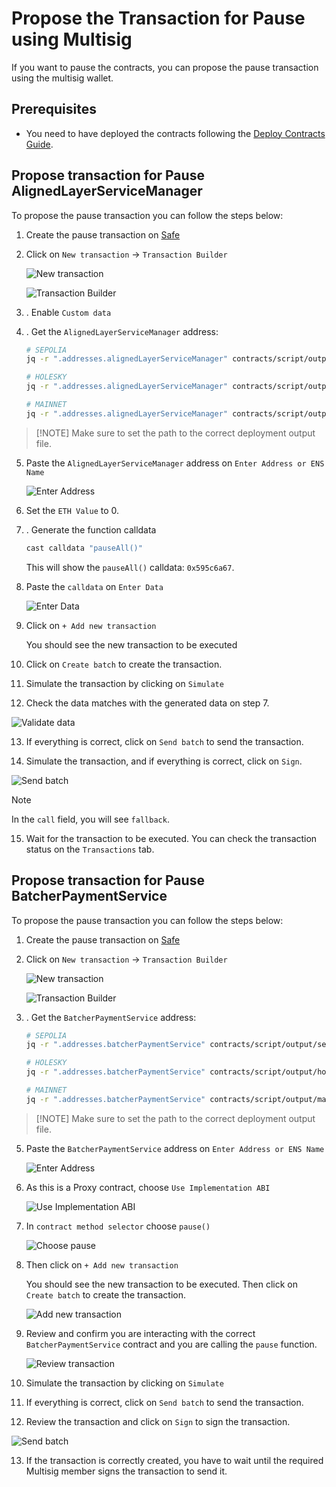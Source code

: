 # Propose the Transaction for Pause using Multisig

If you want to pause the contracts, you can propose the pause transaction using the multisig wallet.

## Prerequisites

- You need to have deployed the contracts following the [Deploy Contracts Guide](./2_deploy_contracts.md).

## Propose transaction for Pause AlignedLayerServiceManager

To propose the pause transaction you can follow the steps below:

1. Create the pause transaction on [Safe](https://app.safe.global/home)

2. Click on `New transaction` -> `Transaction Builder`

   ![New transaction](./images/4_b_1_pause_1.png)

   ![Transaction Builder](./images/4_b_1_pause_2.png)

3. . Enable `Custom data`

4. . Get the `AlignedLayerServiceManager` address:

    ```bash
   # SEPOLIA
   jq -r ".addresses.alignedLayerServiceManager" contracts/script/output/sepolia/alignedlayer_deployment_output.json | pbcopy
    ```

    ```bash
   # HOLESKY
   jq -r ".addresses.alignedLayerServiceManager" contracts/script/output/holesky/alignedlayer_deployment_output.json | pbcopy
    ```

    ```bash
    # MAINNET
    jq -r ".addresses.alignedLayerServiceManager" contracts/script/output/mainnet/alignedlayer_deployment_output.json | pbcopy
    ```

>    [!NOTE]
>    Make sure to set the path to the correct deployment output file.

5. Paste the `AlignedLayerServiceManager` address on `Enter Address or ENS Name`

   ![Enter Address](./images/4_b_1_pause_3.png)

6. Set the `ETH Value` to 0.

7. . Generate the function calldata

    ```bash
    cast calldata "pauseAll()"
    ```

    This will show the `pauseAll()` calldata: `0x595c6a67`.

8. Paste the `calldata` on `Enter Data`

   ![Enter Data](./images/4_b_1_pause_4.png)

9. Click on `+ Add new transaction`

   You should see the new transaction to be executed

10. Click on `Create batch` to create the transaction.

11. Simulate the transaction by clicking on `Simulate`

12. Check the data matches with the generated data on step 7.

   ![Validate data](./images/4_b_1_pause_5.png)

13. If everything is correct, click on `Send batch` to send the transaction.

14. Simulate the transaction, and if everything is correct, click on `Sign`.

   ![Send batch](./images/4_b_1_pause_6.png)

> [!NOTE]
> In the `call` field, you will see `fallback`.

15. Wait for the transaction to be executed. You can check the transaction status on the `Transactions` tab.


## Propose transaction for Pause BatcherPaymentService

To propose the pause transaction you can follow the steps below:

1. Create the pause transaction on [Safe](https://app.safe.global/home)

2. Click on `New transaction` -> `Transaction Builder`

   ![New transaction](./images/4_b_1_pause_1.png)

   ![Transaction Builder](./images/4_b_1_pause_2.png)

3. . Get the `BatcherPaymentService` address:

    ```bash
   # SEPOLIA
   jq -r ".addresses.batcherPaymentService" contracts/script/output/sepolia/alignedlayer_deployment_output.json | pbcopy
    ```

    ```bash
   # HOLESKY
   jq -r ".addresses.batcherPaymentService" contracts/script/output/holesky/alignedlayer_deployment_output.json | pbcopy
    ```

    ```bash
    # MAINNET
    jq -r ".addresses.batcherPaymentService" contracts/script/output/mainnet/alignedlayer_deployment_output.json | pbcopy
    ```

>    [!NOTE]
>    Make sure to set the path to the correct deployment output file.

5. Paste the `BatcherPaymentService` address on `Enter Address or ENS Name`

   ![Enter Address](./images/4_b_1_pause_3.png)

6. As this is a Proxy contract, choose `Use Implementation ABI`

   ![Use Implementation ABI](./images/4_b_1_pause_7.png)

7. In `contract method selector` choose `pause()`

   ![Choose pause](./images/4_b_1_pause_8.png)

8. Then click on `+ Add new transaction`

   You should see the new transaction to be executed. Then click on `Create batch` to create the transaction.

   ![Add new transaction](./images/4_b_1_pause_9.png)

9. Review and confirm you are interacting with the correct `BatcherPaymentService` contract and you are calling the `pause` function.

   ![Review transaction](./images/4_b_1_pause_10.png)

10. Simulate the transaction by clicking on `Simulate`

11. If everything is correct, click on `Send batch` to send the transaction.

12. Review the transaction and click on `Sign` to sign the transaction.

   ![Send batch](./images/4_b_1_pause_11.png)

13. If the transaction is correctly created, you have to wait until the required Multisig member signs the transaction to send it.
